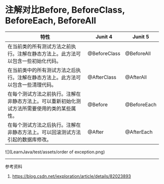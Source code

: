 # 注解对比Before, BeforeClass, BeforeEach, BeforeAll

| **特性**                                                     | **Junit 4**  | **Junit 5** |
| ------------------------------------------------------------ | ------------ | ----------- |
| 在当前类的所有测试方法之前执行。注解在静态方法上。此方法可以包含一些初始化代码。 | @BeforeClass | @BeforeAll  |
| 在当前类中的所有测试方法之后执行。注解在静态方法上。此方法可以包含一些清理代码。 | @AfterClass  | @AfterAll   |
| 在每个测试方法之前执行。注解在非静态方法上。可以重新初始化测试方法所需要使用的类的某些属性。 | @Before      | @BeforeEach |
| 在每个测试方法之后执行。注解在非静态方法上。可以回滚测试方法引起的数据库修改。 | @After       | @AfterEach  |

![](LearnJava/test/assets/order of exception.png)



---

参考资料

1. https://blog.csdn.net/iexploration/article/details/82023893

